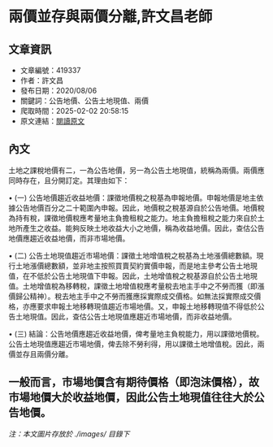 # 兩價並存與兩價分離,許文昌老師

## 文章資訊
- 文章編號：419337
- 作者：許文昌
- 發布日期：2020/08/06
- 關鍵詞：公告地價、公告土地現值、兩價
- 爬取時間：2025-02-02 20:58:15
- 原文連結：[閱讀原文](https://real-estate.get.com.tw/Columns/detail.aspx?no=419337)

## 內文
土地之課稅地價有二，一為公告地價，另一為公告土地現值，統稱為兩價。兩價應同時存在，且分開訂定。其理由如下：

• (一) 公告地價趨近收益地價：課徵地價稅之稅基為申報地價。申報地價是地主依據公告地價百分之二十範圍內申報。因此，地價稅之稅基源自於公告地價。地價稅為持有稅，課徵地價稅應考量地主負擔租稅之能力。地主負擔租稅之能力來自於土地所產生之收益。能夠反映土地收益大小之地價，稱為收益地價。因此，查估公告地價應趨近收益地價，而非市場地價。

• (二) 公告土地現值趨近市場地價：課徵土地增值稅之稅基為土地漲價總數額。現行土地漲價總數額，並非地主按照買賣契約實價申報，而是地主參考公告土地現值，在不低於公告土地現值下申報。因此，土地增值稅之稅基源自於公告土地現值。土地增值稅為移轉稅，課徵土地增值稅應考量稅去地主手中之不勞而獲（即漲價歸公精神）。稅去地主手中之不勞而獲應採實際成交價格。如無法採實際成交價格，亦應要求申報土地移轉現值趨近市場地價。又，申報土地移轉現值不得低於公告土地現值。因此，查估公告土地現值應趨近市場地價，而非收益地價。

• (三) 結論：公告地價應趨近收益地價，俾考量地主負稅能力，用以課徵地價稅。公告土地現值應趨近市場地價，俾去除不勞利得，用以課徵土地增值稅。因此，兩價並存且兩價分離。

一般而言，市場地價含有期待價格（即泡沫價格），故市場地價大於收益地價，因此公告土地現值往往大於公告地價。
---
*注：本文圖片存放於 ./images/ 目錄下*
